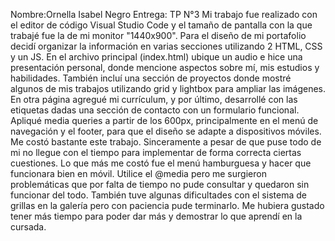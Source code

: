 Nombre:Ornella Isabel Negro 
Entrega: TP N°3
Mi trabajo fue realizado con el editor de código Visual Studio Code y el tamaño de pantalla con la que trabajé fue la de mi monitor "1440x900". Para el diseño de mi portafolio decidí organizar la información en varias secciones utilizando 2 HTML, CSS y un JS. En el archivo principal (index.html) ubique un audio e hice una presentación personal, donde mencione aspectos sobre mí, mis estudios y habilidades. También incluí una sección de proyectos donde mostré algunos de mis trabajos utilizando grid y lightbox para ampliar las imágenes. En otra página agregué mi currículum, y por último, desarrollé con las etiquetas dadas una sección de contacto con un formulario funcional. Apliqué media queries a partir de los 600px, principalmente en el menú de navegación y el footer, para que el diseño se adapte a dispositivos móviles. Me costó bastante este trabajo. Sinceramente a pesar de que puse todo de mi no llegue con el tiempo para implementar de forma correcta ciertas cuestiones. Lo que más me costó fue el menú hamburguesa y hacer que funcionara bien en móvil. Utilice el @media pero me surgieron problemáticas que por falta de tiempo no pude consultar y quedaron sin funcionar del todo. También tuve algunas dificultades con el sistema de grillas en la galería pero con paciencia pude terminarlo. Me hubiera gustado tener más tiempo para poder dar más y demostrar lo que aprendí en la cursada.
